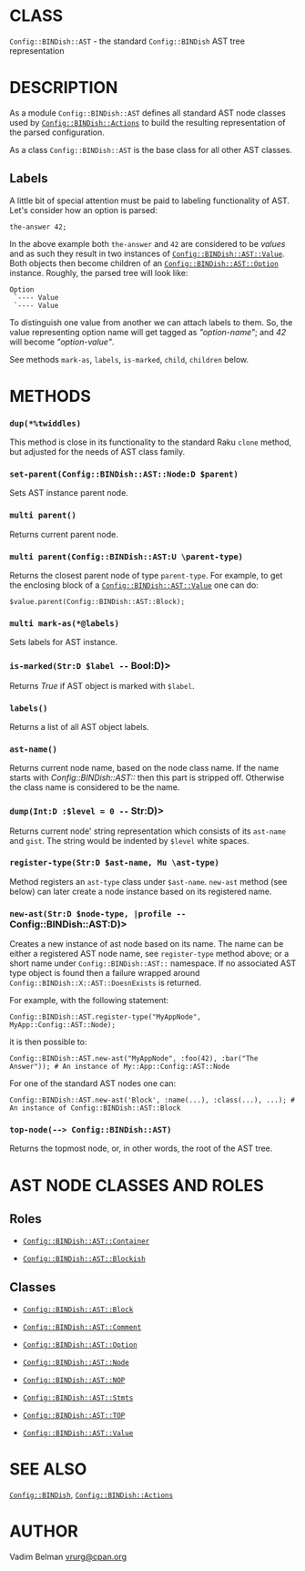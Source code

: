 # CLASS

`Config::BINDish::AST` - the standard `Config::BINDish` AST tree representation

# DESCRIPTION

As a module `Config::BINDish::AST` defines all standard AST node classes used by [`Config::BINDish::Actions`](Actions.md) to build the resulting representation of the parsed configuration.

As a class `Config::BINDish::AST` is the base class for all other AST classes.

## Labels

A little bit of special attention must be paid to labeling functionality of AST. Let's consider how an option is parsed:

``` 
the-answer 42;
```

In the above example both `the-answer` and `42` are considered to be *values* and as such they result in two instances of [`Config::BINDish::AST::Value`](AST/Value.md). Both objects then become children of an [`Config::BINDish::AST::Option`](AST/Option.md) instance. Roughly, the parsed tree will look like:

``` 
Option
 `---- Value
 `---- Value
```

To distinguish one value from another we can attach labels to them. So, the value representing option name will get tagged as *"option-name"*; and *42* will become *"option-value"*.

See methods `mark-as`, `labels`, `is-marked`, `child`, `children` below.

# METHODS

### `dup(*%twiddles)`

This method is close in its functionality to the standard Raku `clone` method, but adjusted for the needs of AST class family.

### `set-parent(Config::BINDish::AST::Node:D $parent)`

Sets AST instance parent node.

### `multi parent()`

Returns current parent node.

### `multi parent(Config::BINDish::AST:U \parent-type)`

Returns the closest parent node of type `parent-type`. For example, to get the enclosing block of a [`Config::BINDish::AST::Value`](AST/Value.md) one can do:

``` 
$value.parent(Config::BINDish::AST::Block);
```

### `multi mark-as(*@labels)`

Sets labels for AST instance.

### `is-marked(Str:D $label --` Bool:D)\>

Returns *True* if AST object is marked with `$label`.

### `labels()`

Returns a list of all AST object labels.

### `ast-name()`

Returns current node name, based on the node class name. If the name starts with *Config::BINDish::AST::* then this part is stripped off. Otherwise the class name is considered to be the name.

### `dump(Int:D :$level = 0 --` Str:D)\>

Returns current node' string representation which consists of its `ast-name` and `gist`. The string would be indented by `$level` white spaces.

### `register-type(Str:D $ast-name, Mu \ast-type)`

Method registers an `ast-type` class under `$ast-name`. `new-ast` method (see below) can later create a node instance based on its registered name.

### `new-ast(Str:D $node-type, |profile --` Config::BINDish::AST:D)\>

Creates a new instance of ast node based on its name. The name can be either a registered AST node name, see `register-type` method above; or a short name under `Config::BINDish::AST::` namespace. If no associated AST type object is found then a failure wrapped around `Config::BINDish::X::AST::DoesnExists` is returned.

For example, with the following statement:

``` 
Config::BINDish::AST.register-type("MyAppNode", MyApp::Config::AST::Node);
```

it is then possible to:

``` 
Config::BINDish::AST.new-ast("MyAppNode", :foo(42), :bar("The Answer")); # An instance of My::App::Config::AST::Node
```

For one of the standard AST nodes one can:

``` 
Config::BINDish::AST.new-ast('Block', :name(...), :class(...), ...); # An instance of Config::BINDish::AST::Block
```

### `top-node(--> Config::BINDish::AST)`

Returns the topmost node, or, in other words, the root of the AST tree.

# AST NODE CLASSES AND ROLES

## Roles

  - [`Config::BINDish::AST::Container`](AST/Container.md)

  - [`Config::BINDish::AST::Blockish`](AST/Blockish.md)

## Classes

  - [`Config::BINDish::AST::Block`](AST/Block.md)

  - [`Config::BINDish::AST::Comment`](AST/Comment.md)

  - [`Config::BINDish::AST::Option`](AST/Option.md)

  - [`Config::BINDish::AST::Node`](AST/Node.md)

  - [`Config::BINDish::AST::NOP`](AST/NOP.md)

  - [`Config::BINDish::AST::Stmts`](AST/Stmts.md)

  - [`Config::BINDish::AST::TOP`](AST/TOP.md)

  - [`Config::BINDish::AST::Value`](AST/Value.md)

# SEE ALSO

[`Config::BINDish`](../BINDish.md), [`Config::BINDish::Actions`](Actions.md)

# AUTHOR

Vadim Belman <vrurg@cpan.org>
